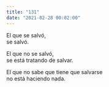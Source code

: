 ```yaml
---
title: "131"
date: "2021-02-28 00:02:00"
---
```


El que se salvó,\
se salvó.

El que no se salvó,\
se está tratando de salvar.

El que no sabe que tiene que salvarse\
no está haciendo nada.
